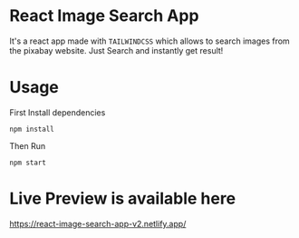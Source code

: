 # React Image Search App

It's a react app made with `TAILWINDCSS` which allows to search images from the pixabay website. Just Search and instantly get result!

# Usage

First Install dependencies

`npm install`

Then Run

`npm start`

# Live Preview is available here

https://react-image-search-app-v2.netlify.app/
